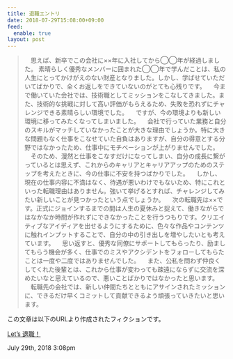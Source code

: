 ```yaml
---
title: 退職エントリ
date: 2018-07-29T15:08:00+09:00
feed:
  enable: true
layout: post
---
```

<blockquote>      <p>        　思えば、新卒でこの会社に××年に入社してから◯◯年が経過しました。        素晴らしく優秀なメンバーに囲まれた◯◯年で学んだことは、私の人生にとってかけがえのない財産となりました。しかし、学ばせていただいてばかりで、全くお返しをできていないのがとても心残りです。        　今まで働いていた会社では、技術職としてミッションをこなしてきました。また、技術的な挑戦に対して高い評価がもらえるため、失敗を恐れずにチャレンジできる素晴らしい環境でした。        　ですが、今の環境よりも新しい環境に移ってみたくなってしまいました。        　会社で行っていた業務と自分のスキルがマッチしていなかったことが大きな理由でしょうか。特に大きな問題もなく仕事をこなせていた自負はありますが、自分の得意とする分野ではなかったため、仕事中にモチベーションが上がりませんでした。        　そのため、漫然と仕事をこなすだけになってしまい、自分の成長に繋がっているとは思えず、これからのキャリアとキャリアアップのためのステップを考えたときに、今の仕事に不安を持つばかりでした。        　しかし、現在の仕事内容に不満はなく、待遇が悪いわけでもないため、特にこれといった転職理由はありません。強いて挙げるとすれば、チャレンジしてみたい新しいことが見つかったという点でしょうか。        　次の転職先は××です。正式にジョインするまでの間は人生の夏休みと捉えて、働きながらではなかなか時間が作れずにできなかったことを行うつもりです。クリエイティブなアイディアを出せるようにするために、色々な作品やコンテンツに触れインプットすることで、自分の中の引き出しを増やしたいとも考えています。        　思い返すと、優秀な同僚にサポートしてもらったり、励ましてもらう機会が多く、仕事でのミスやアクシデントをフォローしてもらたことは一度や二度ではありませんでした。        　また、公私を問わず仲良くしてくれた後輩とは、これから仕事が変わっても疎遠にならずに交流を深めたいなと思えているので、悪いことばかりではなかったと思います。        　転職先の会社では、新しい仲間たちとともにアサインされたミッションに、できるだけ早くコミットして貢献できるよう頑張っていきたいと思います。      </p>    </blockquote>    <p>この文章は以下のURLより作成されたフィクションです。</p>    <p>      <a href="http://xn--3kqvg.xn--p8j6fir.xn--q9jyb4c/" target="_blank">Let’s 退職！</a>    </p>    <div id="footer">      <span id="timestamp"> July 29th, 2018 3:08pm </span>    </div>

